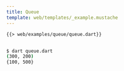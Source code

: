 ```yaml
---
title: Queue
template: web/templates/_example.mustache
---
```


<pre>
<code class="hljs dart">{{> web/examples/queue/queue.dart}}
</code>
</pre>

```bash
$ dart queue.dart
(300, 200)
{100, 500}
```
